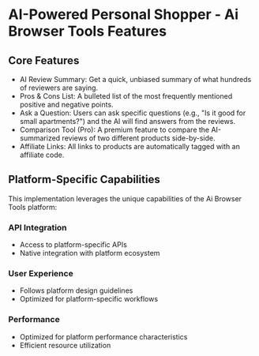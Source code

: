 # AI-Powered Personal Shopper - Ai Browser Tools Features

## Core Features
- AI Review Summary: Get a quick, unbiased summary of what hundreds of reviewers are saying.
- Pros & Cons List: A bulleted list of the most frequently mentioned positive and negative points.
- Ask a Question: Users can ask specific questions (e.g., "Is it good for small apartments?") and the AI will find answers from the reviews.
- Comparison Tool (Pro): A premium feature to compare the AI-summarized reviews of two different products side-by-side.
- Affiliate Links: All links to products are automatically tagged with an affiliate code.

## Platform-Specific Capabilities
This implementation leverages the unique capabilities of the Ai Browser Tools platform:

### API Integration
- Access to platform-specific APIs
- Native integration with platform ecosystem

### User Experience
- Follows platform design guidelines
- Optimized for platform-specific workflows

### Performance
- Optimized for platform performance characteristics
- Efficient resource utilization
